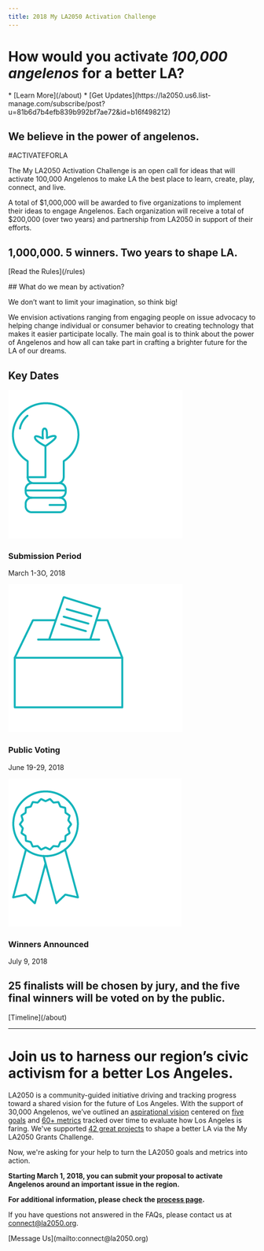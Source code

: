 ```yaml
---
title: 2018 My LA2050 Activation Challenge
---
```


# How would you activate _100,000 angelenos_ for a better LA?

<div class="action" markdown="1">
* [Learn More](/about)
* [Get Updates](https://la2050.us6.list-manage.com/subscribe/post?u=81b6d7b4efb839b992bf7ae72&id=b16f498212)
</div>

## We believe in the power of angelenos.

#ACTIVATEFORLA

The My LA2050 Activation Challenge is an open call for ideas that will activate 100,000 Angelenos to make LA the best place to learn, create, play, connect, and live.

A total of $1,000,000 will be awarded to five organizations to implement their ideas to engage Angelenos. Each organization will receive a total of $200,000 (over two years) and partnership from LA2050 in support of their efforts.

## 1,000,000. 5 winners. Two years to shape LA.

<p class="action" markdown="1">
[Read the Rules](/rules)
</p>

<section class="in-depth" markdown="1">
## What do we mean by activation?

We don’t want to limit your imagination, so think big!

We envision activations ranging from engaging people on issue advocacy to helping change individual or consumer behavior to creating technology that makes it easier participate locally. The main goal is to think about the power of Angelenos and how all can take part in crafting a brighter future for the LA of our dreams.
</section>

## Key Dates

![](/assets/images/icons/submission.png)

### Submission Period

March 1-3O, 2018

![](/assets/images/icons/voting.png)

### Public Voting

June 19-29, 2018

![](/assets/images/icons/winners.png)

### Winners Announced

July 9, 2018

## 25 finalists will be chosen by jury, and the five final winners will be voted on by the public.

<p class="action" markdown="1">
[Timeline](/about)
</p>

* * *

# Join us to harness our region’s civic activism for a better Los Angeles.

LA2050 is a community-guided initiative driving and tracking progress toward a shared vision for the future of Los Angeles. With the support of 30,000 Angelenos, we’ve outlined an [aspirational vision](https://la2050.s3-us-west-1.amazonaws.com/reports/1/pdfs/vision_for_a_successful_los_angeles.pdf?1441226432) centered on [five goals](https://la2050.org/goals) and [60+ metrics](https://www.la2050.org/metrics) tracked over time to evaluate how Los Angeles is faring. We've supported [](https://www.la2050.org/grantees) [42 great project](https://www.la2050.org/grantees)[s](https://www.la2050.org/grantees) to shape a better LA via the My LA2050 Grants Challenge. 

Now, we're asking for your help to turn the LA2050 goals and metrics into action. 

**Starting March 1, 2018, you can submit your proposal to activate Angelenos around an important issue in the region.**

**For additional information, please check the [process page](/process).**

If you have questions not answered in the FAQs, please contact us at [connect@la2050.org](mailto:connect@la2050.org).

<p class="action" markdown="1">
[Message Us](mailto:connect@la2050.org)
</p>
